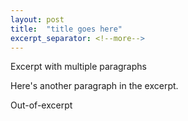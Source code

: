 ```yaml
---
layout: post
title:  "title goes here"
excerpt_separator: <!--more-->
---
```


Excerpt with multiple paragraphs

Here's another paragraph in the excerpt.
<!--more-->
Out-of-excerpt